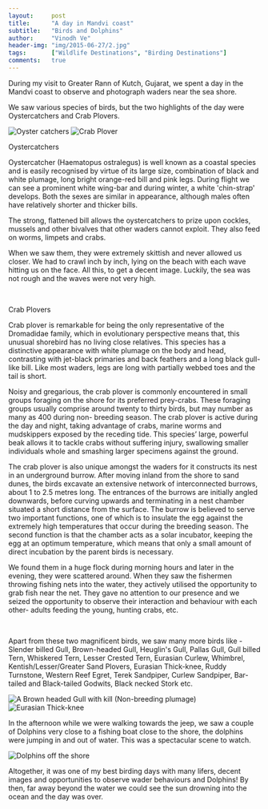 ```yaml
---
layout:     post
title:      "A day in Mandvi coast"
subtitle:   "Birds and Dolphins"
author:     "Vinodh Ve"
header-img: "img/2015-06-27/2.jpg"
tags:		["Wildlife Destinations", "Birding Destinations"]
comments:   true
---
```


<p>During my visit to Greater Rann of Kutch, Gujarat, we spent a day in the Mandvi coast to observe and photograph waders near the sea shore.</p>

<p>We saw various species of birds, but the two highlights of the day were Oystercatchers and Crab Plovers.</p>

<img src="{{ site.baseurl}}/img/2015-06-27/1.jpg" alt="Oyster catchers">
<img src="{{ site.baseurl}}/img/2015-06-27/2.jpg" alt="Crab Plover">

<p>Oystercatchers</p>

<p>Oystercatcher (Haematopus ostralegus) is well known as a coastal species and is easily recognised by virtue of its large size, combination of black and white plumage, long bright orange-red bill and pink legs. During flight we can see a prominent white wing-bar and during winter, a white 'chin-strap' develops. Both the sexes are similar in appearance, although males often have relatively shorter and thicker bills.</p>

<p>The strong, flattened bill allows the oystercatchers to prize upon cockles, mussels and other bivalves that other waders cannot exploit. They also feed on worms, limpets and crabs.</p>

<p>When we saw them, they were extremely skittish and never allowed us closer. We had to crawl inch by inch, lying on the beach with each wave hitting us on the face.  All this, to get a decent image. Luckily, the sea was not rough and the waves were not very high.</p> 

<img src="{{ site.baseurl}}/img/2015-06-27/3.jpg" alt="">
<img src="{{ site.baseurl}}/img/2015-06-27/4.jpg" alt="">
<img src="{{ site.baseurl}}/img/2015-06-27/5.jpg" alt="">

<p>Crab Plovers</p>

<p>Crab plover is remarkable for being the only representative of the Dromadidae family, which in evolutionary perspective means that, this unusual shorebird has no living close relatives. This species has a distinctive appearance with white plumage on the body and head, contrasting with jet-black primaries and back feathers and a long black gull-like bill. Like most waders, legs are long with partially webbed toes and the tail is short.</p> 

<p>Noisy and gregarious, the crab plover is commonly encountered in small groups foraging on the shore for its preferred prey-crabs. These foraging groups usually comprise around twenty to thirty birds, but may number as many as 400 during non- breeding season. The crab plover is active during the day and night, taking advantage of crabs, marine worms and mudskippers exposed by the receding tide. This species’ large, powerful beak allows it to tackle crabs without suffering injury, swallowing smaller individuals whole and smashing larger specimens against the ground.</p>

<p>The crab plover is also unique amongst the waders for it constructs its nest in an underground burrow. After moving inland from the shore to sand dunes, the birds excavate an extensive network of interconnected burrows, about  1 to 2.5 metres long. The entrances of the burrows are initially angled downwards, before curving upwards and terminating in a nest chamber situated a short distance from the surface. The burrow is believed to serve two important functions, one of which is to insulate the egg against the extremely high temperatures that occur during the breeding season. The second function is that the chamber acts as a solar incubator, keeping the egg at an optimum temperature, which means that only a small amount of direct incubation by the parent birds is necessary.</p>

<p>We found them in a huge flock during morning hours and later in the evening, they were scattered around. When they saw the fishermen throwing fishing nets into the water, they actively utilised the opportunity to grab fish near the net. They gave no attention to our presence and we seized the opportunity to observe their interaction and behaviour with each other- adults feeding the young, hunting crabs, etc.</p> 

<img src="{{ site.baseurl}}/img/2015-06-27/6.jpg" alt="">
<img src="{{ site.baseurl}}/img/2015-06-27/7.jpg" alt="">
<img src="{{ site.baseurl}}/img/2015-06-27/8.jpg" alt="">
<img src="{{ site.baseurl}}/img/2015-06-27/9.jpg" alt="">

<p>Apart from these two magnificent birds, we saw many more birds like - Slender billed Gull, Brown-headed Gull, Heuglin's Gull, Pallas Gull, Gull billed Tern, Whiskered Tern, Lesser Crested Tern, Eurasian Curlew, Whimbrel, Kentish/Lesser/Greater Sand Plovers, Eurasian Thick-knee, Ruddy Turnstone, Western Reef Egret, Terek Sandpiper, Curlew Sandpiper, Bar-tailed and Black-tailed Godwits, Black necked Stork etc.</p>

<img src="{{ site.baseurl}}/img/2015-06-27/10.jpg" alt="A Brown headed Gull with kill (Non-breeding plumage)">
<img src="{{ site.baseurl}}/img/2015-06-27/11.jpg" alt=" Eurasian Thick-knee">

<p>In the afternoon while we were walking towards the jeep, we saw a couple of Dolphins very close to a fishing boat close to the shore, the dolphins were jumping in and out of water. This was a spectacular scene to watch.</p>

<img src="{{ site.baseurl}}/img/2015-06-27/12.jpg" alt="Dolphins off the shore">

<p>Altogether, it  was one of my best birding days with many lifers, decent images and opportunities to observe wader behaviours and Dolphins! By then, far away beyond the water we could see the sun drowning into the ocean and the day was over.</p>




